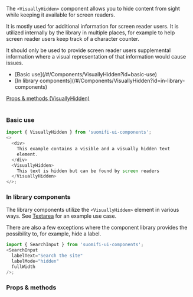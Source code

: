 The `<VisuallyHidden>` component allows you to hide content from sight while keeping it available for screen readers.

It is mostly used for additional information for screen reader users. It is utilized internally by the library in multiple places, for example to help screen reader users keep track of a character counter.

It should only be used to provide screen reader users supplemental information where a visual representation of that information would cause issues.

<ul>
<li>[Basic use](/#/Components/VisuallyHidden?id=basic-use)</li>
<li>[In library components](/#/Components/VisuallyHidden?id=in-library-components)</li>
</ul>

<div style="margin-bottom: 40px">
  <a href="/#/Components/VisuallyHidden?id=props--methods">Props & methods (VisuallyHidden)</a>
</div>

### Basic use

```js
import { VisuallyHidden } from 'suomifi-ui-components';
<>
  <div>
    This example contains a visible and a visually hidden text
    element.
  </div>
  <VisuallyHidden>
    This text is hidden but can be found by screen readers
  </VisuallyHidden>
</>;
```

### In library components

The library components utilize the `<VisuallyHidden>` element in various ways. See [Textarea](/#/Components/Textarea?id=textarea-with-character-counter) for an example use case.

There are also a few exceptions where the component library provides the possibility to, for example, hide a label.

```js
import { SearchInput } from 'suomifi-ui-components';
<SearchInput
  labelText="Search the site"
  labelMode="hidden"
  fullWidth
/>;
```

### Props & methods
